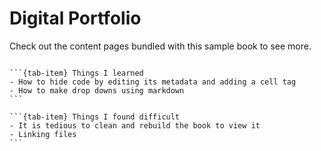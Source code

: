 # Digital Portfolio

Check out the content pages bundled with this sample book to see more.

```{tableofcontents}
```

````{tab-set}
```{tab-item} Things I learned
- How to hide code by editing its metadata and adding a cell tag
- How to make drop downs using markdown
```

```{tab-item} Things I found difficult
- It is tedious to clean and rebuild the book to view it
- Linking files
```
````